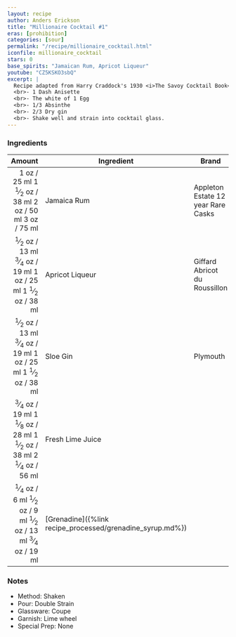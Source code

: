 ```yaml
---
layout: recipe
author: Anders Erickson
title: "Millionaire Cocktail #1"
eras: [prohibition]
categories: [sour]
permalink: "/recipe/millionaire_cocktail.html"
iconfile: millionaire_cocktail
stars: 0
base_spirits: "Jamaican Rum, Apricot Liqueur"
youtube: "CZ5KSKO3sbQ"
excerpt: |
  Recipe adapted from Harry Craddock's 1930 <i>The Savoy Cocktail Book</i>. Craddock also lists a "Millionaire Cocktail (No.2)" as follows: 
  <br>- 1 Dash Anisette
  <br>- The white of 1 Egg
  <br>- 1/3 Absinthe
  <br>- 2/3 Dry gin
  <br>- Shake well and strain into cocktail glass.
---
```


### Ingredients

|  Amount | Ingredient                                      | Brand                              |
| ------: | ----------------------------------------------- | ---------------------------------- |
|    <span class="onex active">1 oz  / 25 ml</span> <span class="onehalfx">1 <sup>1</sup>&frasl;<sub>2</sub> oz  / 38 ml</span> <span class="twox">2 oz  / 50 ml</span> <span class="threex">3 oz  / 75 ml</span>| Jamaica Rum                                     | Appleton Estate 12 year Rare Casks |
|  <span class="onex active"> <sup>1</sup>&frasl;<sub>2</sub> oz  / 13 ml</span> <span class="onehalfx"> <sup>3</sup>&frasl;<sub>4</sub> oz  / 19 ml</span> <span class="twox">1 oz  / 25 ml</span> <span class="threex">1 <sup>1</sup>&frasl;<sub>2</sub> oz  / 38 ml</span>| Apricot Liqueur                                 | Giffard Abricot du Roussillon      |
|  <span class="onex active"> <sup>1</sup>&frasl;<sub>2</sub> oz  / 13 ml</span> <span class="onehalfx"> <sup>3</sup>&frasl;<sub>4</sub> oz  / 19 ml</span> <span class="twox">1 oz  / 25 ml</span> <span class="threex">1 <sup>1</sup>&frasl;<sub>2</sub> oz  / 38 ml</span>| Sloe Gin                                        | Plymouth                           |
| <span class="onex active"> <sup>3</sup>&frasl;<sub>4</sub> oz  / 19 ml</span> <span class="onehalfx">1 <sup>1</sup>&frasl;<sub>8</sub> oz  / 28 ml</span> <span class="twox">1 <sup>1</sup>&frasl;<sub>2</sub> oz  / 38 ml</span> <span class="threex">2 <sup>1</sup>&frasl;<sub>4</sub> oz  / 56 ml</span>| Fresh Lime Juice                                |
| <span class="onex active"> <sup>1</sup>&frasl;<sub>4</sub> oz  / 6 ml</span> <span class="onehalfx"> <sup>1</sup>&frasl;<sub>2</sub> oz  / 9 ml</span> <span class="twox"> <sup>1</sup>&frasl;<sub>2</sub> oz  / 13 ml</span> <span class="threex"> <sup>3</sup>&frasl;<sub>4</sub> oz  / 19 ml</span>| [Grenadine]({%link recipe_processed/grenadine_syrup.md%}) |

### Notes

- Method: Shaken
- Pour: Double Strain
- Glassware: Coupe
- Garnish: Lime wheel
- Special Prep: None

    
<script type="application/ld+json">
{
  "@context": "https://schema.org",
  "@type": "Recipe",
  "author": "{{ page.author }}",
  "description": "{{ page.excerpt }}",
  "image": "{% for ingredient in site.data[page.iconfile].images.ingredient limit: 1 %}{{ ingredient.url }}{% endfor %}",
  "recipeIngredient": [
    "   1 oz Jamaica Rum                                    ",
  " 0.5 oz Apricot Liqueur                                ",
  " 0.5 oz Sloe Gin                                       ",
],
  "name": "{{ page.title }}",
  "recipeInstructions": "
- Method: Shaken
- Pour: Double Strain
- Glassware: Coupe
- Garnish: Lime wheel
- Special Prep: None
",
  "recipeYield": "1 cocktail",
}
</script>

    